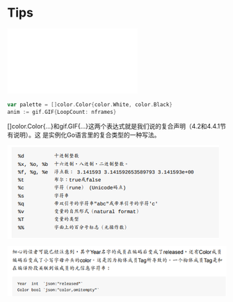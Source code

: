 # Tips



![image-20210622173442360](./assets/位运算符.md)



```go
var palette = []color.Color{color.White, color.Black}
anim := gif.GIF{LoopCount: nframes}
```



[]color.Color{...}和gif.GIF{...}这两个表达式就是我们说的复合声明（4.2和4.4.1节有说明）。这 是实例化Go语言里的复合类型的一种写法。

![image-20210622210724654](./assets/image-20210622210724654.png)

![image-20210623213057691](./assets/image-20210623213057691.png)